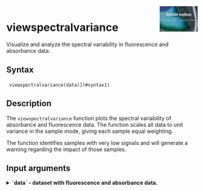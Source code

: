<img src="top right corner logo.png" width="100" height="auto" align="right"/>

# viewspectralvariance
Visualize and analyze the spectral variability in fluorescence and absorbance data.



## Syntax
` viewspectralvariance(data)](#syntax1)`




## Description

The `viewspectralvariance` function plots the spectral variability of absorbance and fluorescence data. The function scales all data to unit variance in the sample mode, giving each sample equal weighting.



The function identifies samples with very low signals and will generate a warning regarding the impact of those samples.




## Input arguments

<details>
    <summary><b>`data` - dataset with fluorescence and absorbance data.</b></summary>
    <i>drEEMdataset</i>
        
A dataset of the class `drEEMdataset` that passes the validation function `data.validate(data)`. 


</details>
